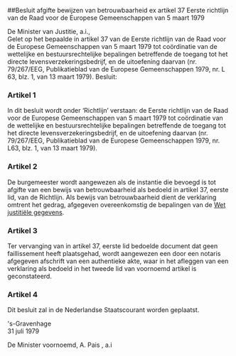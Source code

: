 <meta http-equiv='Content-Type' content='text/html; charset=utf-8' />

##Besluit afgifte bewijzen van betrouwbaarheid ex artikel 37 Eerste richtlijn van de Raad voor de Europese Gemeenschappen van 5 maart 1979

De Minister van Justitie, a.i.,  
Gelet op het bepaalde in artikel 37 van de Eerste richtlijn van de Raad voor de Europese Gemeenschappen van 5 maart 1979 tot coördinatie van de wettelijke en bestuursrechtelijke bepalingen betreffende de toegang tot het directe levensverzekeringsbedrijf, en de uitoefening daarvan (nr. 79/267/EEG, Publikatieblad van de Europese Gemeenschappen 1979, nr. L 63, blz. 1, van 13 maart 1979).
Besluit:    

### Artikel  1  

In dit besluit wordt onder ‘Richtlijn’ verstaan: de Eerste richtlijn van de Raad voor de Europese Gemeenschappen van 5 maart 1979 tot coördinatie van de wettelijke en bestuursrechtelijke bepalingen betreffende de toegang tot het directe levensverzekeringsbedrijf, en de uitoefening daarvan (nr. 79/267/EEG, Publikatieblad van de Europese Gemeenschappen 1979, nr. L63, blz. 1, van 13 maart 1979). 

### Artikel  2  

De burgemeester wordt aangewezen als de instantie die bevoegd is tot afgifte van een bewijs van betrouwbaarheid als bedoeld in artikel 37, eerste lid, van de Richtlijn. Als bewijs van betrouwbaarheid dient de verklaring omtrent het gedrag, afgegeven overeenkomstig de bepalingen van de [Wet justitiële gegevens](../../../../../../../../../../../../wet/wet/justitiële/gegevens/BWBR0014194/README.md). 

### Artikel  3  

Ter vervanging van in artikel 37, eerste lid bedoelde document dat geen faillissement heeft plaatsgehad, wordt aangewezen een door een notaris afgegeven afschrift van een authentieke akte, waar in het afleggen van een verklaring als bedoeld in het tweede lid van voornoemd artikel is geconstateerd. 

### Artikel  4  

Dit besluit zal in de Nederlandse Staatscourant worden geplaatst. 

's-Gravenhage  
31 juli 1979    

De 
Minister voornoemd, 
A.  Pais , a.i     
